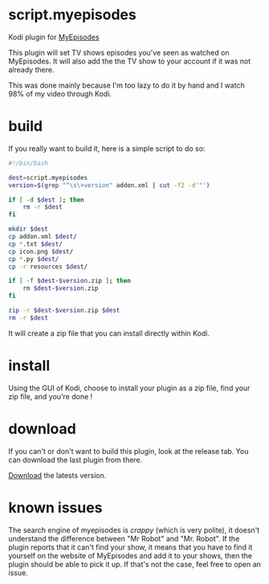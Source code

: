 script.myepisodes
=================

Kodi plugin for [MyEpisodes](http://myepisodes.com)

This plugin will set TV shows episodes you've seen as watched on MyEpisodes.
It will also add the the TV show to your account if it was not already there.

This was done mainly because I'm too lazy to do it by hand and I watch 98% of
my video through Kodi.

build
=====
If you really want to build it, here is a simple script to do so:
```sh
#!/bin/bash

dest=script.myepisodes
version=$(grep "^\s\+version" addon.xml | cut -f2 -d'"')

if [ -d $dest ]; then
    rm -r $dest
fi

mkdir $dest
cp addon.xml $dest/
cp *.txt $dest/
cp icon.png $dest/
cp *.py $dest/
cp -r resources $dest/

if [ -f $dest-$version.zip ]; then
    rm $dest-$version.zip
fi

zip -r $dest-$version.zip $dest
rm -r $dest
````
It will create a zip file that you can install directly within Kodi.

install
=======

Using the GUI of Kodi, choose to install your plugin as a zip file, find your
zip file, and you're done !

download
========
If you can't or don't want to build this plugin, look at the release tab.
You can download the last plugin from there.

[Download](https://github.com/maximeh/script.myepisodes/releases/download/3.0.1/script.myepisodes-3.0.1.zip?raw=true) the latests version.

known issues
============

The search engine of myepisodes is *crappy* (which is very polite), it doesn't
understand the difference between "Mr Robot" and "Mr. Robot".
If the plugin reports that it can't find your show, it means that you have to
find it yourself on the website of MyEpisodes and add it to your shows, then
the plugin should be able to pick it up. If that's not the case, feel free to
open an issue.
